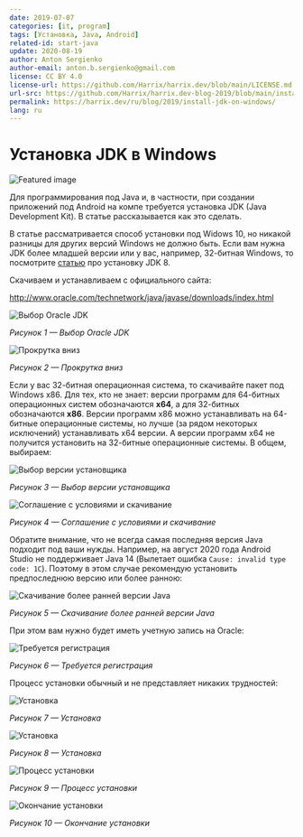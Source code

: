 ```yaml
---
date: 2019-07-07
categories: [it, program]
tags: [Установка, Java, Android]
related-id: start-java
update: 2020-08-19
author: Anton Sergienko
author-email: anton.b.sergienko@gmail.com
license: CC BY 4.0
license-url: https://github.com/Harrix/harrix.dev/blob/main/LICENSE.md
url-src: https://github.com/Harrix/harrix.dev-blog-2019/blob/main/install-jdk-on-windows/install-jdk-on-windows.md
permalink: https://harrix.dev/ru/blog/2019/install-jdk-on-windows/
lang: ru
---
```


# Установка JDK в Windows

![Featured image](featured-image.svg)

Для программирования под Java и, в частности, при создании приложений под Android на компе требуется установка JDK (Java Development Kit). В статье рассказывается как это сделать.

В статье рассматривается способ установки под Widows 10, но никакой разницы для других версий Windows не должно быть. Если вам нужна JDK более младшей версии или у вас, например, 32-битная Windows, то посмотрите [статью](https://github.com/Harrix/harrix.dev-blog-2014/blob/main/install-jdk-8-on-windows/install-jdk-8-on-windows.md) <!-- https://harrix.dev/ru/blog/2014/install-jdk-8-on-windows/ --> про установку JDK 8.

Скачиваем и устанавливаем с официального сайта:

<http://www.oracle.com/technetwork/java/javase/downloads/index.html>

![Выбор Oracle JDK](img/download_01.png)

_Рисунок 1 — Выбор Oracle JDK_

![Прокрутка вниз](img/download_02.png)

_Рисунок 2 — Прокрутка вниз_

Если у вас 32-битная операционная система, то скачивайте пакет под Windows x86. Для тех, кто не знает: версии программ для 64-битных операционных систем обозначаются **x64**, а для 32-битных обозначаются **x86**. Версии программ x86 можно устанавливать на 64-битные операционные системы, но лучше (за рядом некоторых исключений) устанавливать x64 версии. А версии программ x64 не получится установить на 32-битные операционные системы. В общем, выбираем:

![Выбор версии установщика](img/download_03.png)

_Рисунок 3 — Выбор версии установщика_

![Соглашение с условиями и скачивание](img/download_04.png)

_Рисунок 4 — Соглашение с условиями и скачивание_

Обратите внимание, что не всегда самая последняя версия Java подходит под ваши нужды. Например, на август 2020 года Android Studio не поддерживает Java 14 (Вылетает ошибка `Cause: invalid type code: 1C`). Поэтому в этом случае рекомендую установить предпоследнюю версию или более ранною:

![Скачивание более ранней версии Java](img/download_05.png)

_Рисунок 5 — Скачивание более ранней версии Java_

При этом вам нужно будет иметь учетную запись на Oracle:

![Требуется регистрация](img/download_06.png)

_Рисунок 6 — Требуется регистрация_

Процесс установки обычный и не представляет никаких трудностей:

![Установка](img/install_01.png)

_Рисунок 7 — Установка_

![Установка](img/install_02.png)

_Рисунок 8 — Установка_

![Процесс установки](img/install_03.png)

_Рисунок 9 — Процесс установки_

![Окончание установки](img/install_04.png)

_Рисунок 10 — Окончание установки_
